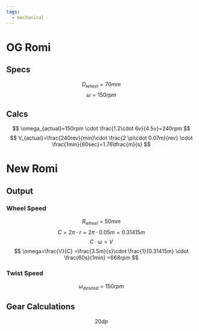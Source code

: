 ```yaml
---
tags:
  - mechanical
---
```

# OG Romi
## Specs
$$
D_{wheel}=70mm
$$
$$
\omega=150rpm \tag{4.5v}
$$
## Calcs
$$
\omega_{actual}=150rpm \cdot \frac{1.2\cdot 6v}{4.5v}=240rpm
$$
$$
V_{actual}=\frac{240rev}{min}\cdot \frac{2 \pi\cdot 0.07m}{rev} \cdot \frac{1min}{60sec}=1.76\tfrac{m}{s}
$$
# New Romi
## Output
### Wheel Speed
$$
R_{wheel}=50mm
$$
$$
C=2\pi \cdot r
=2\pi \cdot 0.05m
=0.31415m
$$
$$
C\cdot \omega=V
$$
$$
\omega=\frac{V}{C}
=\frac{3.5m}{s}\cdot \frac{1}{0.31415m} \cdot \frac{60s}{1min}
=668rpm
$$
### Twist Speed
$$
\omega_{desired}=150rpm
$$
## Gear Calculations
$$
20dp
$$